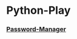 # Python-Play

### [Password-Manager](https://github.com/siAyush/Python-Play/tree/master/Password-manger)
